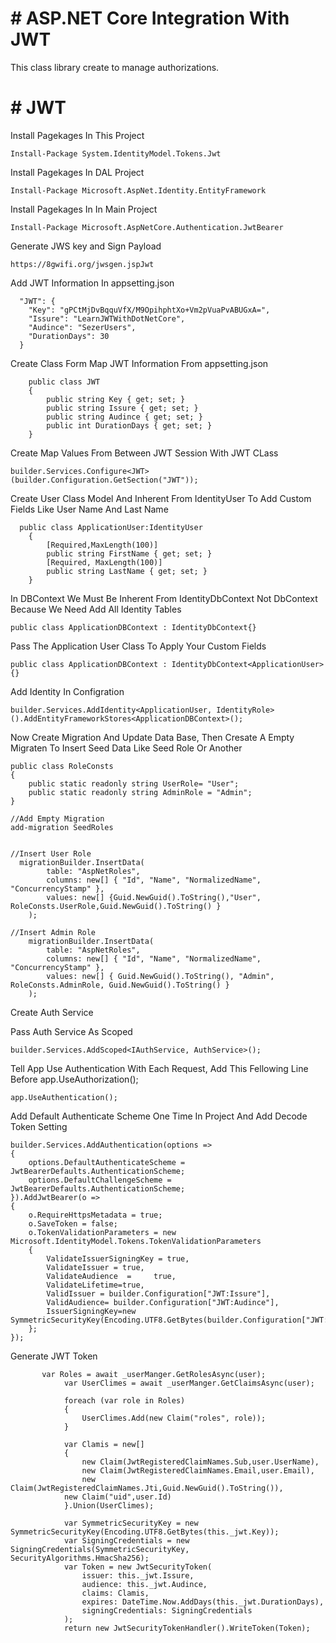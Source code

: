 
# # ASP.NET Core Integration With JWT

This class library create to manage authorizations.

# # JWT
Install Pagekages In This Project
```
Install-Package System.IdentityModel.Tokens.Jwt
```

Install Pagekages In DAL Project
```
Install-Package Microsoft.AspNet.Identity.EntityFramework
```

Install Pagekages In In Main Project
```
Install-Package Microsoft.AspNetCore.Authentication.JwtBearer
```


Generate JWS key and Sign Payload 
```
https://8gwifi.org/jwsgen.jspJwt
```

Add JWT Information In appsetting.json
```
  "JWT": {
    "Key": "gPCtMjDvBqquVfX/M9OpihphtXo+Vm2pVuaPvABUGxA=",
    "Issure": "LearnJWTWithDotNetCore",
    "Audince": "SezerUsers",
    "DurationDays": 30
  }
```

Create Class Form Map JWT Information From appsetting.json
```
    public class JWT
    {
        public string Key { get; set; }
        public string Issure { get; set; }
        public string Audince { get; set; }
        public int DurationDays { get; set; }
    }
```

 
Create Map Values From Between JWT Session With JWT CLass
```
builder.Services.Configure<JWT>(builder.Configuration.GetSection("JWT"));
```
  
 
Create User Class Model And Inherent From IdentityUser To Add Custom Fields Like User Name And Last Name   
```
  public class ApplicationUser:IdentityUser
    {
        [Required,MaxLength(100)]
        public string FirstName { get; set; }
        [Required, MaxLength(100)]
        public string LastName { get; set; }
    }
```

In DBContext We Must Be Inherent From IdentityDbContext Not DbContext Because We Need Add All Identity Tables
```
public class ApplicationDBContext : IdentityDbContext{}
```


Pass The Application User Class To Apply Your Custom Fields
```
public class ApplicationDBContext : IdentityDbContext<ApplicationUser>{}
```

Add Identity In Configration
```
builder.Services.AddIdentity<ApplicationUser, IdentityRole>().AddEntityFrameworkStores<ApplicationDBContext>();
```

Now Create Migration And Update Data Base, Then Cresate A Empty Migraten To Insert Seed Data Like Seed Role Or Another
```
public class RoleConsts
{
    public static readonly string UserRole= "User";
    public static readonly string AdminRole = "Admin";
}

//Add Empty Migration
add-migration SeedRoles


//Insert User Role
  migrationBuilder.InsertData(
        table: "AspNetRoles",
        columns: new[] { "Id", "Name", "NormalizedName", "ConcurrencyStamp" },
        values: new[] {Guid.NewGuid().ToString(),"User", RoleConsts.UserRole,Guid.NewGuid().ToString() }
    );

//Insert Admin Role
    migrationBuilder.InsertData(
        table: "AspNetRoles",
        columns: new[] { "Id", "Name", "NormalizedName", "ConcurrencyStamp" },
        values: new[] { Guid.NewGuid().ToString(), "Admin", RoleConsts.AdminRole, Guid.NewGuid().ToString() }
    );
```

Create Auth Service

Pass Auth Service As Scoped
```
builder.Services.AddScoped<IAuthService, AuthService>();
```

Tell App Use Authentication With Each Request, Add This Fellowing Line Before app.UseAuthorization();
```
app.UseAuthentication();
```

Add Default Authenticate Scheme One Time In Project And Add Decode Token Setting 
```
builder.Services.AddAuthentication(options =>
{
    options.DefaultAuthenticateScheme = JwtBearerDefaults.AuthenticationScheme;
    options.DefaultChallengeScheme = JwtBearerDefaults.AuthenticationScheme;
}).AddJwtBearer(o =>
{
    o.RequireHttpsMetadata = true;
    o.SaveToken = false;
    o.TokenValidationParameters = new Microsoft.IdentityModel.Tokens.TokenValidationParameters
    {
        ValidateIssuerSigningKey = true,
        ValidateIssuer = true,
        ValidateAudience  =     true,
        ValidateLifetime=true,
        ValidIssuer = builder.Configuration["JWT:Issure"],
        ValidAudience= builder.Configuration["JWT:Audince"],
        IssuerSigningKey=new SymmetricSecurityKey(Encoding.UTF8.GetBytes(builder.Configuration["JWT:Key"]))
    };
});
```

Generate JWT Token
```
       var Roles = await _userManger.GetRolesAsync(user);
            var UserClimes = await _userManger.GetClaimsAsync(user);

            foreach (var role in Roles)
            {
                UserClimes.Add(new Claim("roles", role));
            }

            var Clamis = new[]
            {
                new Claim(JwtRegisteredClaimNames.Sub,user.UserName),
                new Claim(JwtRegisteredClaimNames.Email,user.Email),
                new Claim(JwtRegisteredClaimNames.Jti,Guid.NewGuid().ToString()),
            new Claim("uid",user.Id)
            }.Union(UserClimes);

            var SymmetricSecurityKey = new SymmetricSecurityKey(Encoding.UTF8.GetBytes(this._jwt.Key));
            var SigningCredentials = new SigningCredentials(SymmetricSecurityKey, SecurityAlgorithms.HmacSha256);
            var Token = new JwtSecurityToken(
                issuer: this._jwt.Issure,
                audience: this._jwt.Audince,
                claims: Clamis,
                expires: DateTime.Now.AddDays(this._jwt.DurationDays),
                signingCredentials: SigningCredentials
            );
            return new JwtSecurityTokenHandler().WriteToken(Token);
```


